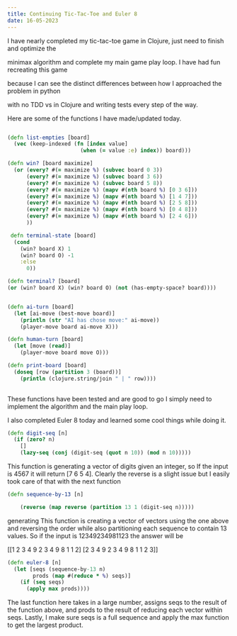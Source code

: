 ```yaml
---
title: Continuing Tic-Tac-Toe and Euler 8
date: 16-05-2023
---
```


I have nearly completed my tic-tac-toe game in Clojure, just need to finish and optimize the 

minimax algorithm and complete my main game play loop. I have had fun recreating this game 

because I can see the distinct differences between how I approached the problem in python 

with no TDD vs in Clojure and writing tests every step of the way. 


Here are some of the functions I have made/updated today.

```clojure

(defn list-empties [board]
  (vec (keep-indexed (fn [index value]
                       (when (= value :e) index)) board)))

(defn win? [board maximize]
  (or (every? #(= maximize %) (subvec board 0 3))
      (every? #(= maximize %) (subvec board 3 6))
      (every? #(= maximize %) (subvec board 5 8))
      (every? #(= maximize %) (mapv #(nth board %) [0 3 6]))
      (every? #(= maximize %) (mapv #(nth board %) [1 4 7]))
      (every? #(= maximize %) (mapv #(nth board %) [2 5 8]))
      (every? #(= maximize %) (mapv #(nth board %) [0 4 8]))
      (every? #(= maximize %) (mapv #(nth board %) [2 4 6]))
      ))

 defn terminal-state [board]
  (cond
    (win? board X) 1
    (win? board O) -1
    :else
      0))

(defn terminal? [board]
(or (win? board X) (win? board O) (not (has-empty-space? board))))


(defn ai-turn [board]
  (let [ai-move (best-move board)]
    (println (str "AI has chose move:" ai-move))
    (player-move board ai-move X)))

(defn human-turn [board]
  (let [move (read)]
    (player-move board move O)))

(defn print-board [board]
  (doseq [row (partition 3 (board))]
    (println (clojure.string/join " | " row))))
    
 ```


These functions have been tested and are good to go I simply need to implement the algorithm and the main play loop.



I also completed Euler 8 today and learned some cool things while doing it.

```clojure
(defn digit-seq [n]
  (if (zero? n)
    []
    (lazy-seq (conj (digit-seq (quot n 10)) (mod n 10)))))

```

This function is generating a vector of digits given an integer, so If the input is 4567 it will return 
[7 6 5 4]. Clearly the reverse is a slight issue but I easily took care of that with the next function

```clojure
(defn sequence-by-13 [n]

    (reverse (map reverse (partition 13 1 (digit-seq n)))))

```
generating This function is creating a vector of vectors using the one above and reversing the order while also partitioning each sequence to contain 13 values. So if the input is 12349234981123 the answer will be 

[[1 2 3 4 9 2 3 4 9 8 1 1 2]
          [2 3 4 9 2 3 4 9 8 1 1 2 3]]

```clojure
(defn euler-8 [n]
  (let [seqs (sequence-by-13 n)
        prods (map #(reduce * %) seqs)]
    (if (seq seqs)
      (apply max prods))))
```
The last function here takes in a large number, assigns seqs to the result of the function above, and prods to the result of reducing each vector within seqs. Lastly, I make sure seqs is a full sequence and apply the max function to get the largest product.


